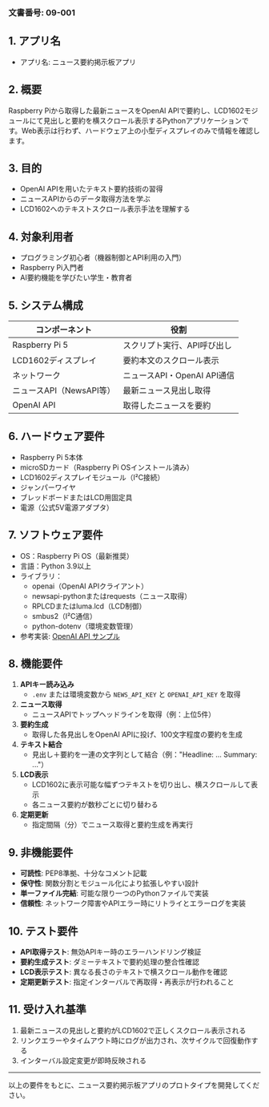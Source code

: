 ### 文書番号: 09-001

## 1. アプリ名
- アプリ名: ニュース要約掲示板アプリ

## 2. 概要
Raspberry Piから取得した最新ニュースをOpenAI APIで要約し、LCD1602モジュールにて見出しと要約を横スクロール表示するPythonアプリケーションです。Web表示は行わず、ハードウェア上の小型ディスプレイのみで情報を確認します。

## 3. 目的
- OpenAI APIを用いたテキスト要約技術の習得
- ニュースAPIからのデータ取得方法を学ぶ
- LCD1602へのテキストスクロール表示手法を理解する

## 4. 対象利用者
- プログラミング初心者（機器制御とAPI利用の入門）
- Raspberry Pi入門者
- AI要約機能を学びたい学生・教育者

## 5. システム構成
| コンポーネント            | 役割                                    |
|---------------------------|-----------------------------------------|
| Raspberry Pi 5            | スクリプト実行、API呼び出し             |
| LCD1602ディスプレイ       | 要約本文のスクロール表示                |
| ネットワーク              | ニュースAPI・OpenAI API通信             |
| ニュースAPI（NewsAPI等）  | 最新ニュース見出し取得                  |
| OpenAI API                | 取得したニュースを要約                  |

## 6. ハードウェア要件
- Raspberry Pi 5本体
- microSDカード（Raspberry Pi OSインストール済み）
- LCD1602ディスプレイモジュール（I²C接続）
- ジャンパーワイヤ
- ブレッドボードまたはLCD用固定具
- 電源（公式5V電源アダプタ）

## 7. ソフトウェア要件
- OS：Raspberry Pi OS（最新推奨）
- 言語：Python 3.9以上
- ライブラリ：
  - openai（OpenAI APIクライアント）
  - newsapi-pythonまたはrequests（ニュース取得）
  - RPLCDまたはluma.lcd（LCD制御）
  - smbus2（I²C通信）
  - python-dotenv（環境変数管理）
- 参考実装: [OpenAI API サンプル](https://murasan-net.com/2025/03/20/openai-api-sample-2025/)

## 8. 機能要件
1. **APIキー読み込み**
   - `.env` または環境変数から `NEWS_API_KEY` と `OPENAI_API_KEY` を取得
2. **ニュース取得**
   - ニュースAPIでトップヘッドラインを取得（例：上位5件）
3. **要約生成**
   - 取得した各見出しをOpenAI APIに投げ、100文字程度の要約を生成
4. **テキスト結合**
   - 見出し＋要約を一連の文字列として結合（例："Headline: ... Summary: ..."）
5. **LCD表示**
   - LCD1602に表示可能な幅ずつテキストを切り出し、横スクロールして表示
   - 各ニュース要約が数秒ごとに切り替わる
6. **定期更新**
   - 指定間隔（分）でニュース取得と要約生成を再実行

## 9. 非機能要件
- **可読性**: PEP8準拠、十分なコメント記載
- **保守性**: 関数分割とモジュール化により拡張しやすい設計
- **単一ファイル完結**: 可能な限り一つのPythonファイルで実装
- **信頼性**: ネットワーク障害やAPIエラー時にリトライとエラーログを実装

## 10. テスト要件
- **API取得テスト**: 無効APIキー時のエラーハンドリング検証
- **要約生成テスト**: ダミーテキストで要約処理の整合性確認
- **LCD表示テスト**: 異なる長さのテキストで横スクロール動作を確認
- **定期更新テスト**: 指定インターバルで再取得・再表示が行われること

## 11. 受け入れ基準
1. 最新ニュースの見出しと要約がLCD1602で正しくスクロール表示される
2. リンクエラーやタイムアウト時にログが出力され、次サイクルで回復動作する
3. インターバル設定変更が即時反映される

---
以上の要件をもとに、ニュース要約掲示板アプリのプロトタイプを開発してください。
